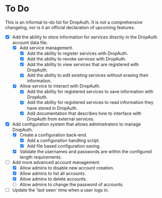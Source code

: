 # To Do

This is an informal to-do list for DropAuth. It is not a comprehensive changelog, nor is it an official declaration of upcoming features.

- [X] Add the ability to store information for services directly in the DropAuth account data file.
    - [X] Add service management.
        - [X] Add the ability to register services with DropAuth.
        - [X] Add the ability to revoke services with DropAuth.
        - [X] Add the ability to view services that are registered with DropAuth.
        - [X] Add the ability to edit existing services without erasing their information.
    - [X] Allow service to interact with DropAuth.
        - [X] Add the ability for registered services to save information with DropAuth.
        - [X] Add the ability for registered services to read information they have stored in DropAuth.
        - [X] Add documentation that describes how to interface with DropAuth from external services.
- [X] Add configuration system that allows administrators to manage DropAuth.
    - [X] Create a configuration back-end.
        - [X] Add a configuration handling script.
        - [X] Add file based configuration saving.
    - [X] Validate the usernames and passwords are within the configured length requirements.
- [ ] Add more advanced account management.
    - [X] Allow admins to disable new account creation.
    - [X] Allow admins to list all accounts.
    - [X] Allow admins to delete accounts.
    - [ ] Allow admins to change the password of accounts.
- [ ] Update the 'last seen' time when a user logs in.

